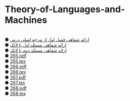 # Theory-of-Languages-and-Machines
<br>
●  <a href="https://aparat.com/v/62KSL">ارائه شفاهی فصل اول از مرجع اصلی درس</a>
<br>
●  <a href="https://github.com/rezvaneh77/PNU_3991_AR/blob/main/Theory-of-Languages-and-Machines/msl1.rar">ارائه شفاهی مسئله اول با لاتک</a>
<br>
●  <a href="https://github.com/rezvaneh77/PNU_3991_AR/blob/main/Theory-of-Languages-and-Machines/msl2.rar">ارائه شفاهی مسئله دوم با لاتک</a>
<br>
●  <a href="https://github.com/rezvaneh77/PNU_3991_AR/blob/main/Theory-of-Languages-and-Machines/265.pdf">265.pdf</a>
<br>
●  <a href="https://github.com/rezvaneh77/PNU_3991_AR/blob/main/Theory-of-Languages-and-Machines/265.tex">265.tex</a>
<br>
●  <a href="https://github.com/rezvaneh77/PNU_3991_AR/blob/main/Theory-of-Languages-and-Machines/266.pdf">266.pdf</a>
<br>
●  <a href="https://github.com/rezvaneh77/PNU_3991_AR/blob/main/Theory-of-Languages-and-Machines/266.tex">266.tex</a>
<br>
●  <a href="https://github.com/rezvaneh77/PNU_3991_AR/blob/main/Theory-of-Languages-and-Machines/267.pdf">267.pdf</a>
<br>
●  <a href="https://github.com/rezvaneh77/PNU_3991_AR/blob/main/Theory-of-Languages-and-Machines/267.tex">267.tex</a>
<br>
●  <a href="https://github.com/rezvaneh77/PNU_3991_AR/blob/main/Theory-of-Languages-and-Machines/268.pdf">268.pdf</a>
<br>
●  <a href="https://github.com/rezvaneh77/PNU_3991_AR/blob/main/Theory-of-Languages-and-Machines/268.tex">268.tex</a>


